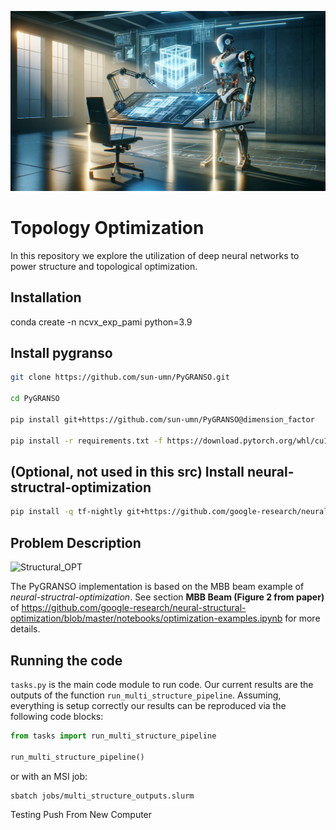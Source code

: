 ![](https://github.com/sun-umn/NCVX-Neural-Structural-Optimization/blob/master/topology-optimization.png)
# Topology Optimization
In this repository we explore the utilization of deep neural networks to power structure and topological optimization.

## Installation

conda create -n ncvx_exp_pami python=3.9

## Install pygranso

```bash
git clone https://github.com/sun-umn/PyGRANSO.git

cd PyGRANSO

pip install git+https://github.com/sun-umn/PyGRANSO@dimension_factor

pip install -r requirements.txt -f https://download.pytorch.org/whl/cu111/torch_stable.html
```

## (Optional, not used in this src) Install neural-structral-optimization

```bash
pip install -q tf-nightly git+https://github.com/google-research/neural-structural-optimization.git
```

## Problem Description

![Structural_OPT](./structural_opt.png)

The PyGRANSO implementation is based on the MBB beam example of *neural-structral-optimization*. See section **MBB Beam (Figure 2 from paper)** of https://github.com/google-research/neural-structural-optimization/blob/master/notebooks/optimization-examples.ipynb for more details.

## Running the code
`tasks.py` is the main code module to run code. Our current results are the outputs of the function `run_multi_structure_pipeline`. Assuming, everything is setup correctly our results can be reproduced via the following code blocks:

```python
from tasks import run_multi_structure_pipeline

run_multi_structure_pipeline()
```

or with an MSI job:

```bash
sbatch jobs/multi_structure_outputs.slurm
```

Testing Push From New Computer


